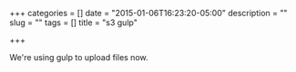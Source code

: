 +++
categories = []
date = "2015-01-06T16:23:20-05:00"
description = ""
slug = ""
tags = []
title = "s3 gulp"

+++

We're using gulp to upload files now.